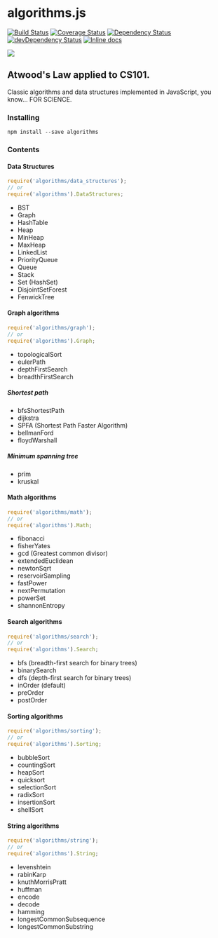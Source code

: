 # algorithms.js

[![Build Status](https://travis-ci.org/felipernb/algorithms.js.png?branch=master)](https://travis-ci.org/felipernb/algorithms.js)
[![Coverage Status](https://coveralls.io/repos/felipernb/algorithms.js/badge.png?branch=master)](https://coveralls.io/r/felipernb/algorithms.js?branch=master)
[![Dependency Status](https://david-dm.org/felipernb/algorithms.js.svg)](https://david-dm.org/felipernb/algorithms.js)
[![devDependency Status](https://david-dm.org/felipernb/algorithms.js/dev-status.svg)](https://david-dm.org/felipernb/algorithms.js#info=devDependencies)
[![Inline docs](http://inch-ci.org/github/felipernb/algorithms.js.svg?branch=master)](http://inch-ci.org/github/felipernb/algorithms.js)

![](http://www.quickmeme.com/img/8d/8d30a19413145512ad5a05c46ec0da545df5ed79e113fcf076dc03c7514eb631.jpg)


## Atwood's Law applied to CS101.

Classic algorithms and data structures implemented in JavaScript, you know... FOR SCIENCE.

### Installing
```
npm install --save algorithms
```

### Contents

#### Data Structures

```javascript
require('algorithms/data_structures');
// or
require('algorithms').DataStructures;
```

* BST
* Graph
* HashTable
* Heap
 * MinHeap
 * MaxHeap
* LinkedList
* PriorityQueue
* Queue
* Stack
* Set (HashSet)
* DisjointSetForest
* FenwickTree

#### Graph algorithms

```javascript
require('algorithms/graph');
// or
require('algorithms').Graph;
```

* topologicalSort
* eulerPath
* depthFirstSearch
* breadthFirstSearch

##### Shortest path
* bfsShortestPath
* dijkstra
* SPFA (Shortest Path Faster Algorithm)
* bellmanFord
* floydWarshall

##### Minimum spanning tree
* prim
* kruskal

#### Math algorithms

```javascript
require('algorithms/math');
// or
require('algorithms').Math;
```

* fibonacci
* fisherYates
* gcd (Greatest common divisor)
* extendedEuclidean
* newtonSqrt
* reservoirSampling
* fastPower
* nextPermutation
* powerSet
* shannonEntropy

#### Search algorithms

```javascript
require('algorithms/search');
// or
require('algorithms').Search;
```

* bfs (breadth-first search for binary trees)
* binarySearch
* dfs (depth-first search for binary trees)
 * inOrder (default)
 * preOrder
 * postOrder

#### Sorting algorithms

```javascript
require('algorithms/sorting');
// or
require('algorithms').Sorting;
```

* bubbleSort
* countingSort
* heapSort
* quicksort
* selectionSort
* radixSort
* insertionSort
* shellSort

#### String algorithms

```javascript
require('algorithms/string');
// or
require('algorithms').String;
```

* levenshtein
* rabinKarp
* knuthMorrisPratt
* huffman
 * encode
 * decode
* hamming
* longestCommonSubsequence
* longestCommonSubstring


